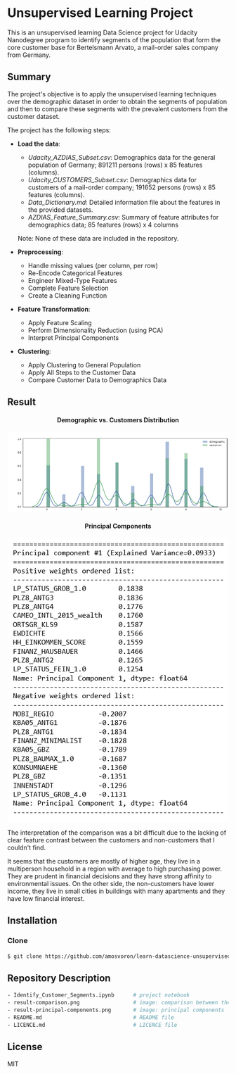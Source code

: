 # Unsupervised Learning Project
This is an unsupervised learning Data Science project for Udacity Nanodegree program to identify segments of the population that form the core customer base for Bertelsmann Arvato, a mail-order sales company from Germany. 

## Summary
The project's objective is to apply the unsupervised learning techniques over the demographic dataset in order to obtain the segments of population and then to compare these segments with the prevalent customers from the customer dataset.   

The project has the following steps:

 - **Load the data**:
    - *Udacity_AZDIAS_Subset.csv*: Demographics data for the general population of Germany; 891211 persons (rows) x 85 features (columns).
    - *Udacity_CUSTOMERS_Subset.csv*: Demographics data for customers of a mail-order company; 191652 persons (rows) x 85 features (columns).
    - *Data_Dictionary.md*: Detailed information file about the features in the provided datasets.
    - *AZDIAS_Feature_Summary.csv*: Summary of feature attributes for demographics data; 85 features (rows) x 4 columns 
    
    Note: None of these data are included in the repository.

 - **Preprocessing**:
     + Handle missing values (per column, per row)
     + Re-Encode Categorical Features
     + Engineer Mixed-Type Features
     + Complete Feature Selection
     + Create a Cleaning Function

 -  **Feature Transformation**:
     +  Apply Feature Scaling
     +  Perform Dimensionality Reduction (using PCA)
     +  Interpret Principal Components

 - **Clustering**:
     + Apply Clustering to General Population
     + Apply All Steps to the Customer Data
     + Compare Customer Data to Demographics Data

## Result

<div align="center">
  <h4>Demographic vs. Customers Distribution</h4>
  <img src="result-comparison.png">
</div>

<div align="center">
  <h4>Principal Components</h4>
  <img src="result-principal-components.png">
</div>

The interpretation of the comparison was a bit difficult due to the lacking of clear feature contrast between the customers and non-customers that I couldn't find.

It seems that the customers are mostly of higher age, they live in a multiperson household in a region with average to high purchasing power. They are prudent in financial decisions and they have strong affinity to environmental issues. On the other side, the non-customers have lower income, they live in small cities in buildings with many apartments and they have low financial interest. 

## Installation
### Clone
```sh
$ git clone https://github.com/amosvoron/learn-datascience-unsupervised-learning.git
```

## Repository Description

```sh
- Identify_Customer_Segments.ipynb      # project notebook
- result-comparison.png                 # image: comparison between the both datasets
- result-principal-components.png       # image: principal components
- README.md                             # README file
- LICENCE.md                            # LICENCE file
```

## License

MIT
